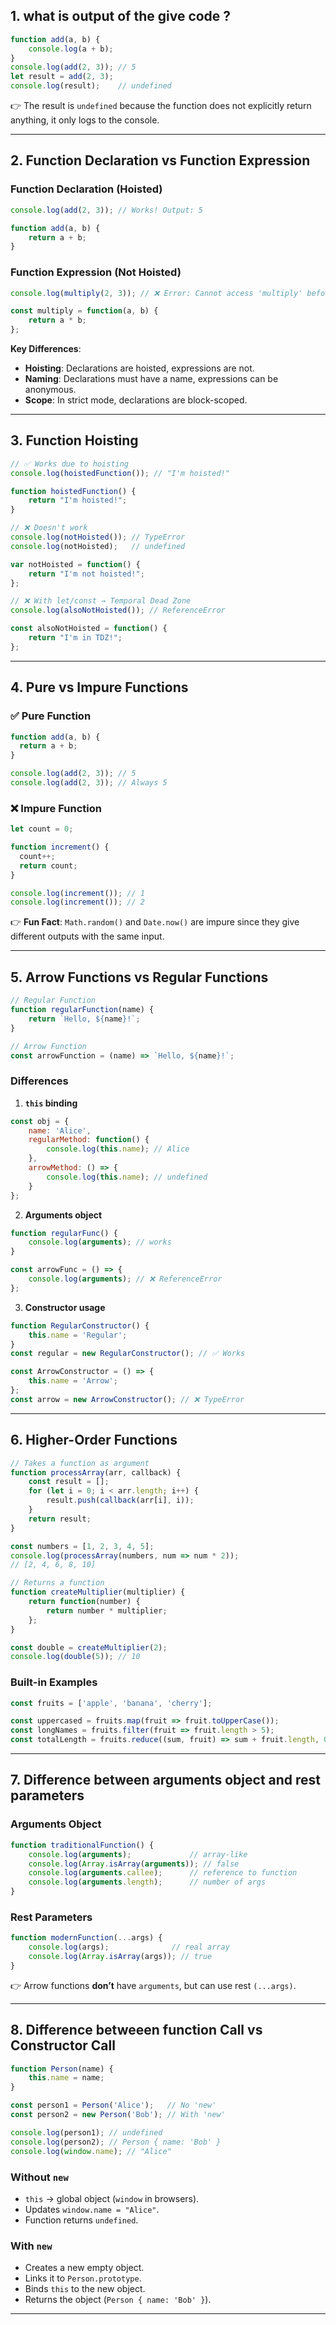 
## 1. what is output of the give code ?

```javascript
function add(a, b) {
    console.log(a + b);
}
console.log(add(2, 3)); // 5
let result = add(2, 3);
console.log(result);    // undefined
```

👉 The result is `undefined` because the function does not explicitly return anything, it only logs to the console.

---

## 2. Function Declaration vs Function Expression

### Function Declaration (Hoisted)
```javascript
console.log(add(2, 3)); // Works! Output: 5

function add(a, b) {
    return a + b;
}
```

### Function Expression (Not Hoisted)
```javascript
console.log(multiply(2, 3)); // ❌ Error: Cannot access 'multiply' before initialization

const multiply = function(a, b) {
    return a * b;
};
```

**Key Differences**:
- **Hoisting**: Declarations are hoisted, expressions are not.
- **Naming**: Declarations must have a name, expressions can be anonymous.
- **Scope**: In strict mode, declarations are block-scoped.

---

## 3. Function Hoisting

```javascript
// ✅ Works due to hoisting
console.log(hoistedFunction()); // "I'm hoisted!"

function hoistedFunction() {
    return "I'm hoisted!";
}

// ❌ Doesn't work
console.log(notHoisted()); // TypeError
console.log(notHoisted);   // undefined

var notHoisted = function() {
    return "I'm not hoisted!";
};

// ❌ With let/const → Temporal Dead Zone
console.log(alsoNotHoisted()); // ReferenceError

const alsoNotHoisted = function() {
    return "I'm in TDZ!";
};
```

---

## 4. Pure vs Impure Functions

### ✅ Pure Function
```javascript
function add(a, b) {
  return a + b;
}

console.log(add(2, 3)); // 5
console.log(add(2, 3)); // Always 5
```

### ❌ Impure Function
```javascript
let count = 0;

function increment() {
  count++;
  return count;
}

console.log(increment()); // 1
console.log(increment()); // 2
```

👉 **Fun Fact**: `Math.random()` and `Date.now()` are impure since they give different outputs with the same input.

---

## 5. Arrow Functions vs Regular Functions

```javascript
// Regular Function
function regularFunction(name) {
    return `Hello, ${name}!`;
}

// Arrow Function
const arrowFunction = (name) => `Hello, ${name}!`;
```

### Differences
1. **`this` binding**
```javascript
const obj = {
    name: 'Alice',
    regularMethod: function() {
        console.log(this.name); // Alice
    },
    arrowMethod: () => {
        console.log(this.name); // undefined
    }
};
```

2. **Arguments object**
```javascript
function regularFunc() {
    console.log(arguments); // works
}

const arrowFunc = () => {
    console.log(arguments); // ❌ ReferenceError
};
```

3. **Constructor usage**
```javascript
function RegularConstructor() {
    this.name = 'Regular';
}
const regular = new RegularConstructor(); // ✅ Works

const ArrowConstructor = () => {
    this.name = 'Arrow';
};
const arrow = new ArrowConstructor(); // ❌ TypeError
```

---

## 6. Higher-Order Functions

```javascript
// Takes a function as argument
function processArray(arr, callback) {
    const result = [];
    for (let i = 0; i < arr.length; i++) {
        result.push(callback(arr[i], i));
    }
    return result;
}

const numbers = [1, 2, 3, 4, 5];
console.log(processArray(numbers, num => num * 2));
// [2, 4, 6, 8, 10]

// Returns a function
function createMultiplier(multiplier) {
    return function(number) {
        return number * multiplier;
    };
}

const double = createMultiplier(2);
console.log(double(5)); // 10
```

### Built-in Examples
```javascript
const fruits = ['apple', 'banana', 'cherry'];

const uppercased = fruits.map(fruit => fruit.toUpperCase());
const longNames = fruits.filter(fruit => fruit.length > 5);
const totalLength = fruits.reduce((sum, fruit) => sum + fruit.length, 0);
```

---

## 7. Difference between arguments object and rest parameters

### Arguments Object
```javascript
function traditionalFunction() {
    console.log(arguments);             // array-like
    console.log(Array.isArray(arguments)); // false
    console.log(arguments.callee);      // reference to function
    console.log(arguments.length);      // number of args
}
```

### Rest Parameters
```javascript
function modernFunction(...args) {
    console.log(args);              // real array
    console.log(Array.isArray(args)); // true
}
```

👉 Arrow functions **don’t** have `arguments`, but can use rest `(...args)`.

---

## 8. Difference betweeen function Call vs Constructor Call

```javascript
function Person(name) {
    this.name = name;
}

const person1 = Person('Alice');   // No 'new'
const person2 = new Person('Bob'); // With 'new'

console.log(person1); // undefined
console.log(person2); // Person { name: 'Bob' }
console.log(window.name); // "Alice"
```

### Without `new`
- `this` → global object (`window` in browsers).
- Updates `window.name = "Alice"`.
- Function returns `undefined`.

### With `new`
- Creates a new empty object.
- Links it to `Person.prototype`.
- Binds `this` to the new object.
- Returns the object (`Person { name: 'Bob' }`).

---